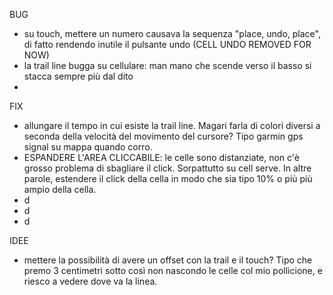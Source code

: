 BUG
- su touch, mettere un numero causava la sequenza "place, undo, place", di fatto rendendo inutile il pulsante undo (CELL UNDO REMOVED FOR NOW)
- la trail line bugga su cellulare: man mano che scende verso il basso si stacca sempre più dal dito
- 
FIX
- allungare il tempo in cui esiste la trail line. Magari farla di colori diversi a seconda della velocità del movimento del cursore? Tipo garmin gps signal su mappa quando corro.
- ESPANDERE L'AREA CLICCABILE: le celle sono distanziate, non c'è grosso problema di sbagliare il click. Sorpattutto su cell serve. In altre parole, estendere il click della cella in modo che sia tipo 10% o più più ampio della cella.
- d
- d
- d

IDEE
- mettere la possibilità di avere un offset con la trail e il touch? Tipo che premo 3 centimetri sotto così non nascondo le celle col mio pollicione, e riesco a vedere dove va la linea.
